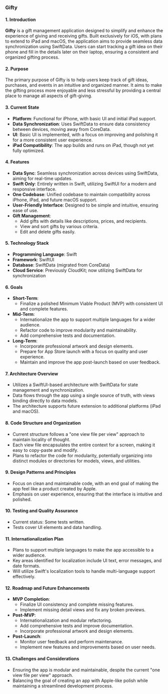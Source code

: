 ### **Gifty**

#### **1. Introduction**
**Gifty** is a gift management application designed to simplify and enhance the experience of giving and receiving gifts. Built exclusively for iOS, with plans to extend to iPad and macOS, the application aims to provide seamless data synchronization using SwiftData. Users can start tracking a gift idea on their phone and fill in the details later on their laptop, ensuring a consistent and organized gifting process.

#### **2. Purpose**
The primary purpose of Gifty is to help users keep track of gift ideas, purchases, and events in an intuitive and organized manner. It aims to make the gifting process more enjoyable and less stressful by providing a central place to manage all aspects of gift-giving.

#### **3. Current State**
- **Platform**: Functional for iPhone, with basic UI and initial iPad support.
- **Data Synchronization**: Uses SwiftData to ensure data consistency between devices, moving away from CoreData.
- **UI**: Basic UI is implemented, with a focus on improving and polishing it for a more consistent user experience.
- **iPad Compatibility**: The app builds and runs on iPad, though not yet fully optimized.

#### **4. Features**
- **Data Sync**: Seamless synchronization across devices using SwiftData, aiming for real-time updates.
- **Swift Only**: Entirely written in Swift, utilizing SwiftUI for a modern and responsive interface.
- **One Codebase**: Unified codebase to maintain compatibility across iPhone, iPad, and future macOS support.
- **User-Friendly Interface**: Designed to be simple and intuitive, ensuring ease of use.
- **Gift Management**:
  - Add gifts with details like descriptions, prices, and recipients.
  - View and sort gifts by various criteria.
  - Edit and delete gifts easily.

#### **5. Technology Stack**
- **Programming Language**: Swift
- **Framework**: SwiftUI
- **Database**: SwiftData (migrated from CoreData)
- **Cloud Service**: Previously CloudKit; now utilizing SwiftData for synchronization

#### **6. Goals**
- **Short-Term**:
  - Finalize a polished Minimum Viable Product (MVP) with consistent UI and complete features.
- **Mid-Term**:
  - Internationalize the app to support multiple languages for a wider audience.
  - Refactor code to improve modularity and maintainability.
  - Add comprehensive tests and documentation.
- **Long-Term**:
  - Incorporate professional artwork and design elements.
  - Prepare for App Store launch with a focus on quality and user experience.
  - Maintain and improve the app post-launch based on user feedback.

#### **7. Architecture Overview**
- Utilizes a SwiftUI-based architecture with SwiftData for state management and synchronization.
- Data flows through the app using a single source of truth, with views binding directly to data models.
- The architecture supports future extension to additional platforms (iPad and macOS).

#### **8. Code Structure and Organization**
- Current structure follows a "one view file per view" approach to maintain locality of thought.
- Each view file encapsulates the entire context for a screen, making it easy to copy-paste and modify.
- Plans to refactor the code for modularity, potentially organizing into distinct modules or directories for models, views, and utilities.

#### **9. Design Patterns and Principles**
- Focus on clean and maintainable code, with an end goal of making the app feel like a product created by Apple.
- Emphasis on user experience, ensuring that the interface is intuitive and polished.

#### **10. Testing and Quality Assurance**
- Current status: Some tests written.
- Tests cover UI elements and data handling. 

#### **11. Internationalization Plan**
- Plans to support multiple languages to make the app accessible to a wider audience.
- Key areas identified for localization include UI text, error messages, and date formats.
- Will utilize Swift's localization tools to handle multi-language support effectively.

#### **12. Roadmap and Future Enhancements**
- **MVP Completion**:
  - Finalize UI consistency and complete missing features.
  - Implement missing detail views and fix any broken previews.
- **Post-MVP**:
  - Internationalization and modular refactoring.
  - Add comprehensive tests and improve documentation.
  - Incorporate professional artwork and design elements.
- **Post-Launch**:
  - Monitor user feedback and perform maintenance.
  - Implement new features and improvements based on user needs.

#### **13. Challenges and Considerations**
- Ensuring the app is modular and maintainable, despite the current "one view file per view" approach.
- Balancing the goal of creating an app with Apple-like polish while maintaining a streamlined development process.
